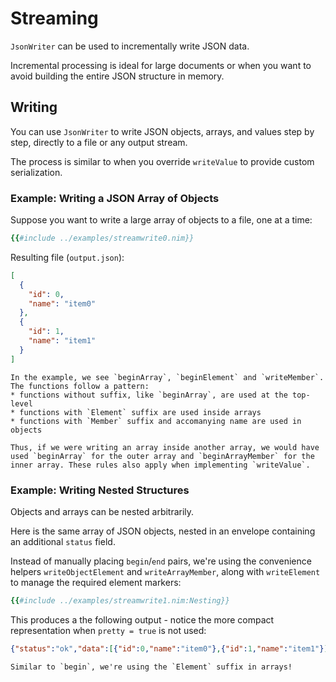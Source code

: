 # Streaming

`JsonWriter` can be used to incrementally write JSON data.

Incremental processing is ideal for large documents or when you want to avoid building the entire JSON structure in memory.

<!-- toc -->

## Writing

You can use `JsonWriter` to write JSON objects, arrays, and values step by step, directly to a file or any output stream.

The process is similar to when you override `writeValue` to provide custom serialization.

### Example: Writing a JSON Array of Objects

Suppose you want to write a large array of objects to a file, one at a time:

```nim
{{#include ../examples/streamwrite0.nim}}
```

Resulting file (`output.json`):
```json
[
  {
    "id": 0,
    "name": "item0"
  },
  {
    "id": 1,
    "name": "item1"
  }
]
```

```admonish warning "Elements in objects and array"
In the example, we see `beginArray`, `beginElement` and `writeMember`. The functions follow a pattern:
* functions without suffix, like `beginArray`, are used at the top-level
* functions with `Element` suffix are used inside arrays
* functions with `Member` suffix and accomanying name are used in objects

Thus, if we were writing an array inside another array, we would have used `beginArray` for the outer array and `beginArrayMember` for the inner array. These rules also apply when implementing `writeValue`.
```

### Example: Writing Nested Structures

Objects and arrays can be nested arbitrarily.

Here is the same array of JSON objects, nested in an envelope containing an additional `status` field.

Instead of manually placing `begin`/`end` pairs, we're using the convenience helpers `writeObjectElement` and `writeArrayMember`, along with `writeElement` to manage the required element markers:

```nim
{{#include ../examples/streamwrite1.nim:Nesting}}
```

This produces a the following output - notice the more compact representation when `pretty = true` is not used:
```json
{"status":"ok","data":[{"id":0,"name":"item0"},{"id":1,"name":"item1"}]}
```

```admonish tip
Similar to `begin`, we're using the `Element` suffix in arrays!
```
